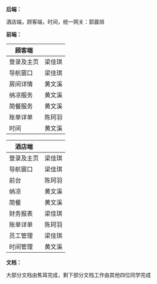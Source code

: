 **后端：**

酒店端，顾客端，时间，统一网关：郭晨旭

**前端：**

| 顾客端   |     |
|-------|-----|
| 登录及主页 | 梁佳琪 |
| 导航窗口  | 梁佳琪 |
| 房间详情  | 黄文溪 |
| 纳凉服务  | 黄文溪 |
| 简餐服务  | 黄文溪 |
| 账单详单  | 陈珂羽 |
| 时间    | 黄文溪 |

| 酒店端   |     |
|-------|-----|
| 登录及主页 | 梁佳琪 |
| 导航窗口  | 梁佳琪 |
| 前台    | 陈珂羽 |
| 纳凉    | 黄文溪 |
| 简餐    | 黄文溪 |
| 财务报表  | 梁佳琪 |
| 账单详单  | 陈珂羽 |
| 员工管理  | 梁佳琪 |
| 时间管理  | 黄文溪 |

**文档：**

大部分文档由焦耳完成，剩下部分文档工作由其他四位同学完成